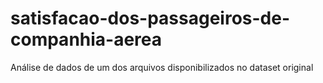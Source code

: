 # satisfacao-dos-passageiros-de-companhia-aerea
 Análise de dados de um dos arquivos disponibilizados no dataset original 
